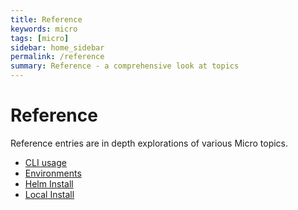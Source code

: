```yaml
---
title: Reference
keywords: micro
tags: [micro]
sidebar: home_sidebar
permalink: /reference
summary: Reference - a comprehensive look at topics
---
```


# Reference

Reference entries are in depth explorations of various Micro topics.

- [CLI usage](/reference/cli)
- [Environments](/reference/environments)
- [Helm Install](/reference/helm)
- [Local Install](/reference/install)
